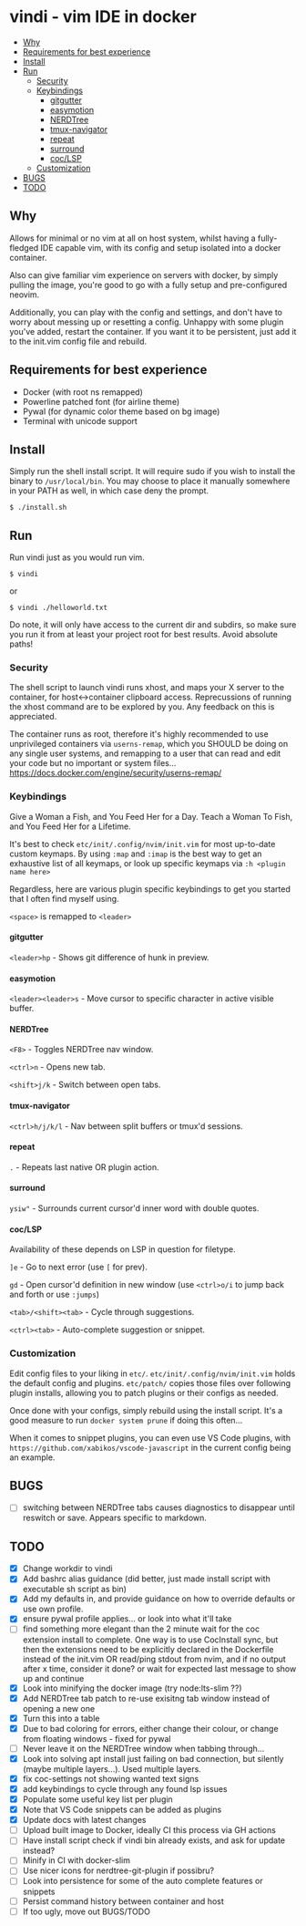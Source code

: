 # vindi - vim IDE in docker

<!-- vim-markdown-toc GFM -->

* [Why](#why)
* [Requirements for best experience](#requirements-for-best-experience)
* [Install](#install)
* [Run](#run)
  * [Security](#security)
  * [Keybindings](#keybindings)
    * [gitgutter](#gitgutter)
    * [easymotion](#easymotion)
    * [NERDTree](#nerdtree)
    * [tmux-navigator](#tmux-navigator)
    * [repeat](#repeat)
    * [surround](#surround)
    * [coc/LSP](#coclsp)
  * [Customization](#customization)
* [BUGS](#bugs)
* [TODO](#todo)

<!-- vim-markdown-toc -->

## Why

Allows for minimal or no vim at all on host system, whilst
having a fully-fledged IDE capable vim, with its config
and setup isolated into a docker container.

Also can give familiar vim experience on servers with docker,
by simply pulling the image, you're good to go with a fully
setup and pre-configured neovim.

Additionally, you can play with the config and settings,
and don't have to worry about messing up or resetting a config.
Unhappy with some plugin you've added, restart the container.
If you want it to be persistent, just add it to the init.vim
config file and rebuild.

## Requirements for best experience

* Docker (with root ns remapped)
* Powerline patched font (for airline theme)
* Pywal (for dynamic color theme based on bg image)
* Terminal with unicode support

## Install

Simply run the shell install script. It will require sudo if you wish to
install the binary to `/usr/local/bin`. You may choose to place it
manually somewhere in your PATH as well, in which case deny the prompt.

`$ ./install.sh`

## Run

Run vindi just as you would run vim.

`$ vindi`

or

`$ vindi ./helloworld.txt`

Do note, it will only have access to the
current dir and subdirs, so make sure you run it from at least your
project root for best results. Avoid absolute paths!

### Security

The shell script to launch vindi runs xhost, and maps your X
server to the container, for host<->container clipboard access.
Reprecussions of running the xhost command are to be explored by you.
Any feedback on this is appreciated.

The container runs as root, therefore it's highly recommended to use
unprivileged containers via `userns-remap`, which you SHOULD be doing
on any single user systems, and remapping to a user that can read
and edit your code but no important or system files...
<https://docs.docker.com/engine/security/userns-remap/>

### Keybindings

Give a Woman a Fish, and You Feed Her for a Day.
Teach a Woman To Fish, and You Feed Her for a Lifetime.

It's best to check `etc/init/.config/nvim/init.vim` for most up-to-date custom
keymaps. By using `:map` and `:imap` is the best way to get an exhaustive list
of all keymaps, or look up specific keymaps via `:h <plugin name here>`

Regardless, here are various plugin specific keybindings to get you started
that I often find myself using.

`<space>` is remapped to `<leader>`

#### gitgutter

`<leader>hp` - Shows git difference of hunk in preview.

#### easymotion

`<leader><leader>s` - Move cursor to specific character in active visible buffer.

#### NERDTree

`<F8>` - Toggles NERDTree nav window.

`<ctrl>n` - Opens new tab.

`<shift>j/k` - Switch between open tabs.

#### tmux-navigator

`<ctrl>h/j/k/l` - Nav between split buffers or tmux'd sessions.

#### repeat

`.` - Repeats last native OR plugin action.

#### surround

`ysiw"` - Surrounds current cursor'd inner word with double quotes.

#### coc/LSP

Availability of these depends on LSP in question for filetype.

`]e` - Go to next error (use `[` for prev).

`gd` - Open cursor'd definition in new window
(use `<ctrl>o/i` to jump back and forth or use `:jumps`)

`<tab>/<shift><tab>` - Cycle through suggestions.

`<ctrl><tab>` - Auto-complete suggestion or snippet.

### Customization

Edit config files to your liking in `etc/`.
`etc/init/.config/nvim/init.vim` holds the default config and plugins.
`etc/patch/` copies those files over following plugin installs, allowing
you to patch plugins or their configs as needed.

Once done with your configs, simply rebuild using the install script.
It's a good measure to run `docker system prune` if doing this often...

When it comes to snippet plugins, you can even use VS Code plugins,
with `https://github.com/xabikos/vscode-javascript` in the current config being
an example.

## BUGS

* [ ] switching between NERDTree tabs causes diagnostics to disappear until
reswitch or save. Appears specific to markdown.

## TODO

* [x] Change workdir to vindi
* [x] Add bashrc alias guidance (did better, just made install script with
executable sh script as bin)
* [x] Add my defaults in, and provide guidance on how to override defaults or use
own profile.
* [x] ensure pywal profile applies... or look into what it'll take
* [ ] find something more elegant than the 2 minute wait for the coc extension
install to complete.
One way is to use CocInstall sync, but then the extensions need to be
explicitly declared in the
Dockerfile instead of the init.vim
OR read/ping stdout from nvim, and if no output after x time, consider it done?
or wait for expected last message to show up and continue
* [x] Look into minifying the docker image (try node:lts-slim ??)
* [x] Add NERDTree tab patch to re-use exisitng tab window instead of opening a
new one
* [x] Turn this into a table
* [x] Due to bad coloring for errors, either change their colour, or change
from floating windows - fixed for pywal
* [ ] Never leave it on the NERDTree window when tabbing through...
* [x] Look into solving apt install just failing on bad connection,
but silently (maybe multiple layers...). Used multiple layers.
* [x] fix coc-settings not showing wanted text signs
* [x] add keybindings to cycle through any found lsp issues
* [x] Populate some useful key list per plugin
* [x] Note that VS Code snippets can be added as plugins
* [x] Update docs with latest changes
* [ ] Upload built image to Docker, ideally CI this process via GH actions
* [ ] Have install script check if vindi bin already exists, and ask for update instead?
* [ ] Minify in CI with docker-slim
* [ ] Use nicer icons for nerdtree-git-plugin if possibru?
* [ ] Look into persistence for some of the auto complete features or snippets
* [ ] Persist command history between container and host
* [ ] If too ugly, move out BUGS/TODO
